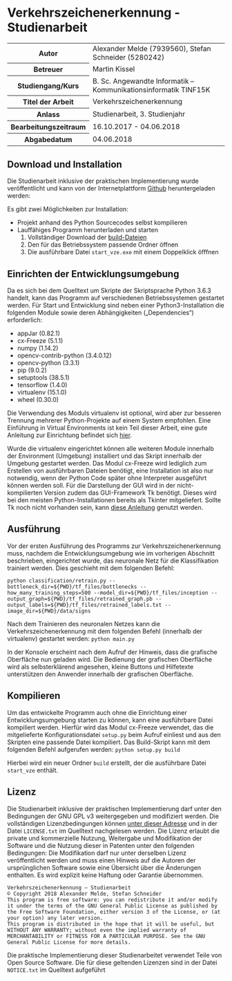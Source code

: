 # Verkehrszeichenerkennung - Studienarbeit
<table>
<tr><th>Autor</th><td>Alexander Melde (7939560), Stefan Schneider (5280242)</td></tr>
<tr><th>Betreuer</th><td>Martin Kissel</td></tr>
<tr><th>Studiengang/Kurs</th><td>B. Sc. Angewandte Informatik – Kommunikationsinformatik TINF15K</td></tr>
<tr><th>Titel der Arbeit</th><td>Verkehrszeichenerkennung</td></tr>
<tr><th>Anlass</th><td>Studienarbeit, 3. Studienjahr</td></tr>
<tr><th>Bearbeitungszeitraum</th><td>16.10.2017 - 04.06.2018</td></tr>
<tr><th>Abgabedatum</th><td>04.06.2018</td></tr>
</table>

## Download und Installation
Die Studienarbeit inklusive der praktischen Implementierung wurde veröffentlicht und kann von der Internetplattform [Github](https://github.com/AlexanderMelde/Verkehrszeichenerkennung) heruntergeladen werden:

Es gibt zwei Möglichkeiten zur Installation:
- Projekt anhand des Python Sourcecodes selbst kompilieren
- Lauffähiges Programm herunterladen und starten 
	1) Vollständiger Download der [build-Dateien](http://wwwlehre.dhbw-stuttgart.de/~it15111/vze/)
	2) Den für das Betriebssystem passende Ordner öffnen
	3) Die ausführbare Datei `start_vze.exe` mit einem Doppelklick öfffnen

## Einrichten der Entwicklungsumgebung
Da es sich bei dem Quelltext um Skripte der Skriptsprache Python 3.6.3 handelt, kann das Programm auf verschiedenen Betriebssystemen gestartet werden.
Für Start und Entwicklung sind neben einer Python3-Installation die folgenden Module sowie deren Abhängigkeiten („Dependencies“) erforderlich:
- appJar (0.82.1)
- cx-Freeze (5.1.1)
- numpy (1.14.2)
- opencv-contrib-python (3.4.0.12)
- opencv-python (3.3.1)
- pip (9.0.2)
- setuptools (38.5.1)
- tensorflow (1.4.0)
- virtualenv (15.1.0)
- wheel (0.30.0)

Die Verwendung des Moduls virtualenv ist optional, wird aber zur besseren Trennung mehrerer Python-Projekte auf einem System empfohlen. Eine Einführung in Virtual Environments ist kein Teil dieser Arbeit, eine gute Anleitung zur Einrichtung befindet sich [hier](https://www.geeksforgeeks.org/python-virtual-environment/).

Wurde die virtualenv eingerichtet können alle weiteren Module innerhalb der Environment (Umgebung) installiert und das Skript innerhalb der Umgebung gestartet werden.
Das Modul cx-Freeze wird lediglich zum Erstellen von ausführbaren Dateien benötigt, eine Installation ist also nur notwendig, wenn der Python Code später ohne Interpreter ausgeführt können werden soll.
Für die Darstellung der GUI wird in der nicht-kompilierten Version zudem das GUI-Framework Tk benötigt. Dieses wird bei den meisten Python-Installationen bereits als Tkinter mitgeliefert. Sollte Tk noch nicht vorhanden sein, kann [diese Anleitung](http://www.tkdocs.com/tutorial/install.html) genutzt werden.

##	Ausführung
Vor der ersten Ausführung des Programms zur Verkehrszeichenerkennung muss, nachdem die Entwicklungsumgebung wie im vorherigen Abschnitt beschrieben, eingerichtet wurde, das neuronale Netz für die Klassifikation trainiert werden. Dies geschieht mit dem folgenden Befehl:

	python classification/retrain.py --bottleneck_dir=${PWD}/tf_files/bottlenecks --how_many_training_steps=500 --model_dir=${PWD}/tf_files/inception --output_graph=${PWD}/tf_files/retrained_graph.pb --output_labels=${PWD}/tf_files/retrained_labels.txt --image_dir=${PWD}/data/signs

Nach dem Trainieren des neuronalen Netzes kann die Verkehrszeichenerkennung mit dem folgenden Befehl (innerhalb der virtualenv) gestartet werden:
``python main.py``

In der Konsole erscheint nach dem Aufruf der Hinweis, dass die grafische Oberfläche nun geladen wird.
Die Bedienung der grafischen Oberfläche wird als selbsterklärend angesehen, kleine Buttons und Hilfetexte unterstützen den Anwender innerhalb der grafischen Oberfläche.

##	Kompilieren
Um das entwickelte Programm auch ohne die Einrichtung einer Entwicklungsumgebung starten zu können, kann eine ausführbare Datei kompiliert werden.
Hierfür wird das Modul cx-Freeze verwendet, das die mitgelieferte Konfigurationsdatei `setup.py` beim Aufruf einliest und aus den Skripten eine passende Datei kompiliert.
Das Build-Skript kann mit dem folgenden Befehl aufgerufen werden:
``python setup.py build``

Hierbei wird ein neuer Ordner `build` erstellt, der die ausführbare Datei `start_vze` enthält.

## Lizenz
Die Studienarbeit inklusive der praktischen Implementierung darf unter den Bedingungen der 
GNU GPL v3 weitergegeben und modifiziert werden. Die vollständigen Lizenzbedingungen können [unter dieser Adresse](https://www.gnu.org/licenses/gpl) und in der Datei `LICENSE.txt` im Quelltext nachgelesen werden.
Die Lizenz erlaubt die private und kommerzielle Nutzung, Weitergabe und Modifikation der Software und die Nutzung dieser in Patenten unter den folgenden Bedingungen: Die Modifikation darf nur unter derselben Lizenz veröffentlicht werden und muss einen Hinweis auf die Autoren der ursprünglichen Software sowie eine Übersicht über die Änderungen enthalten. Es wird explizit keine Haftung oder Garantie übernommen.

	Verkehrszeichenerkennung – Studienarbeit
	© Copyright 2018 Alexander Melde, Stefan Schneider
	This program is free software: you can redistribute it and/or modify it under the terms of the GNU General Public License as published by the Free Software Foundation, either version 3 of the License, or (at your option) any later version.
	This program is distributed in the hope that it will be useful, but WITHOUT ANY WARRANTY; without even the implied warranty of MERCHANTABILITY or FITNESS FOR A PARTICULAR PURPOSE. See the GNU General Public License for more details.

Die praktische Implementierung dieser Studienarbeitet verwendet Teile von Open Source Software. Die für diese geltenden Lizenzen sind in der Datei `NOTICE.txt` im Quelltext aufgeführt
